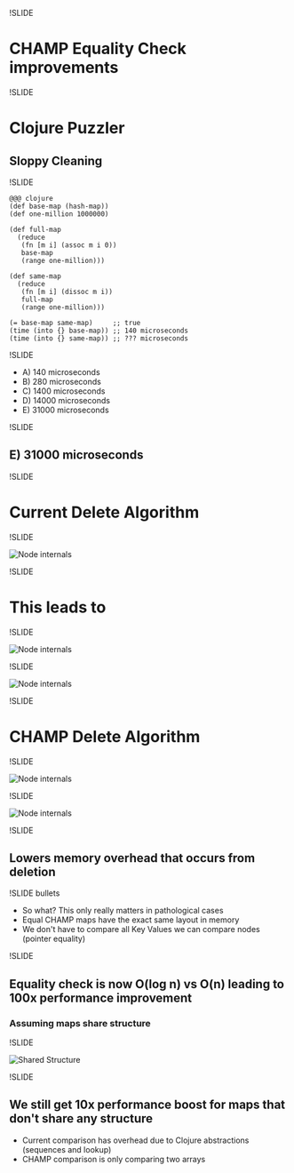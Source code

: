 !SLIDE

# CHAMP Equality Check improvements

!SLIDE

# Clojure Puzzler
## Sloppy Cleaning

!SLIDE

    @@@ clojure
    (def base-map (hash-map))
    (def one-million 1000000)

    (def full-map
      (reduce
       (fn [m i] (assoc m i 0))
       base-map
       (range one-million)))

    (def same-map
      (reduce
       (fn [m i] (dissoc m i))
       full-map
       (range one-million)))

    (= base-map same-map)     ;; true
    (time (into {} base-map)) ;; 140 microseconds
    (time (into {} same-map)) ;; ??? microseconds

!SLIDE

- A) 140 microseconds
- B) 280 microseconds
- C) 1400 microseconds
- D) 14000 microseconds
- E) 31000 microseconds

!SLIDE

## E) 31000 microseconds

!SLIDE

# Current Delete Algorithm

!SLIDE

![Node internals](../../images/naive-delete.svg)

!SLIDE

# This leads to

!SLIDE

![Node internals](../../images/example-base-delete.svg)

!SLIDE

![Node internals](../../images/example-sloppy-delete.svg)


!SLIDE

# CHAMP Delete Algorithm

!SLIDE

![Node internals](../../images/champ-delete-one.svg)

!SLIDE

![Node internals](../../images/champ-delete-two.svg)

!SLIDE

## Lowers memory overhead that occurs from deletion

!SLIDE bullets

- So what? This only really matters in pathological cases
- Equal CHAMP maps have the exact same layout in memory
- We don't have to compare all Key Values we can compare nodes
  (pointer equality)

!SLIDE

## Equality check is now O(log n) vs O(n) leading to 100x performance improvement
### Assuming maps share structure

!SLIDE

![Shared Structure](../../images/shared-structure.svg)

!SLIDE

## We still get 10x performance boost for maps that don't share any structure

- Current comparison has overhead due to Clojure abstractions (sequences and lookup)
- CHAMP comparison is only comparing two arrays
